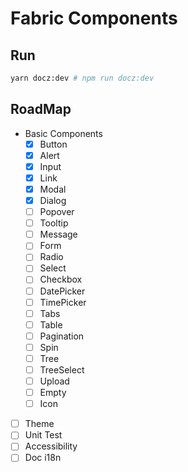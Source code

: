# Fabric Components

## Run

```sh
yarn docz:dev # npm run docz:dev
```

## RoadMap
- Basic Components
  - [x] Button
  - [x] Alert
  - [x] Input
  - [x] Link
  - [x] Modal
  - [x] Dialog
  - [ ] Popover
  - [ ] Tooltip
  - [ ] Message
  - [ ] Form
  - [ ] Radio
  - [ ] Select
  - [ ] Checkbox
  - [ ] DatePicker
  - [ ] TimePicker
  - [ ] Tabs
  - [ ] Table
  - [ ] Pagination
  - [ ] Spin
  - [ ] Tree
  - [ ] TreeSelect
  - [ ] Upload
  - [ ] Empty
  - [ ] Icon
- [ ] Theme
- [ ] Unit Test
- [ ] Accessibility
- [ ] Doc i18n
